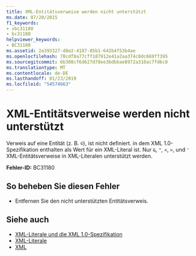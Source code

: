 ```yaml
---
title: XML-Entitätsverweise werden nicht unterstützt
ms.date: 07/20/2015
f1_keywords:
- vbc31180
- bc31180
helpviewer_keywords:
- BC31180
ms.assetid: 2a393327-d8e2-4187-85b1-642b4f53b4ae
ms.openlocfilehash: 78cdf8a77cff187912e41a2aa374c8dc669ff395
ms.sourcegitcommit: 6b308cf6d627d78ee36dbbae8972a310ac7fd6c8
ms.translationtype: MT
ms.contentlocale: de-DE
ms.lasthandoff: 01/23/2019
ms.locfileid: "54574663"
---
```

# <a name="xml-entity-references-are-not-supported"></a>XML-Entitätsverweise werden nicht unterstützt
Verweis auf eine Entität (z. B. `©`), ist nicht definiert. in dem XML 1.0-Spezifikation enthalten als Wert für ein XML-Literal ist. Nur `&`, `"`, `<`, `>`, und `'` XML-Entitätsverweise in XML-Literalen unterstützt werden.  
  
 **Fehler-ID:** BC31180  
  
## <a name="to-correct-this-error"></a>So beheben Sie diesen Fehler  
  
-   Entfernen Sie den nicht unterstützten Entitätsverweis.  
  
## <a name="see-also"></a>Siehe auch
- [XML-Literale und die XML 1.0-Spezifikation](../../../visual-basic/programming-guide/language-features/xml/xml-literals-and-the-xml-1-0-specification.md)
- [XML-Literale](../../../visual-basic/language-reference/xml-literals/index.md)
- [XML](../../../visual-basic/programming-guide/language-features/xml/index.md)
